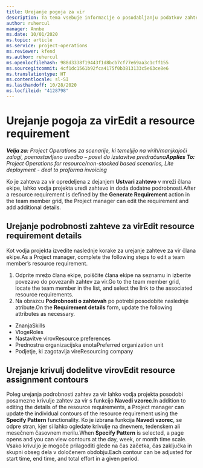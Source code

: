 ```yaml
---
title: Urejanje pogoja za vir
description: Ta tema vsebuje informacije o posodabljanju podatkov zahteve za vir.
author: ruhercul
manager: Annbe
ms.date: 10/01/2020
ms.topic: article
ms.service: project-operations
ms.reviewer: kfend
ms.author: ruhercul
ms.openlocfilehash: 988d3338f19443f1d8bcb7cf77e69aa3c1cff155
ms.sourcegitcommit: 4cf1dc1561b92fca4175f0b3813133c5e63ce8e6
ms.translationtype: HT
ms.contentlocale: sl-SI
ms.lasthandoff: 10/28/2020
ms.locfileid: "4128798"
---
```

# <a name="edit-a-resource-requirement"></a><span data-ttu-id="7d6c6-103">Urejanje pogoja za vir</span><span class="sxs-lookup"><span data-stu-id="7d6c6-103">Edit a resource requirement</span></span>

<span data-ttu-id="7d6c6-104">_**Velja za:** Project Operations za scenarije, ki temeljijo na virih/manjkajoči zalogi, poenostavljeno uvedbo – posel do izstavitve predračuna_</span><span class="sxs-lookup"><span data-stu-id="7d6c6-104">_**Applies To:** Project Operations for resource/non-stocked based scenarios, Lite deployment - deal to proforma invoicing_</span></span>

<span data-ttu-id="7d6c6-105">Ko je zahteva za vir opredeljena z dejanjem **Ustvari zahtevo** v mreži člana ekipe, lahko vodja projekta uredi zahtevo in doda dodatne podrobnosti.</span><span class="sxs-lookup"><span data-stu-id="7d6c6-105">After a resource requirement is defined by the **Generate Requirement** action in the team member grid, the Project manager can edit the requirement and add additional details.</span></span>

## <a name="edit-resource-requirement-details"></a><span data-ttu-id="7d6c6-106">Urejanje podrobnosti zahteve za vir</span><span class="sxs-lookup"><span data-stu-id="7d6c6-106">Edit resource requirement details</span></span>

<span data-ttu-id="7d6c6-107">Kot vodja projekta izvedite naslednje korake za urejanje zahteve za vir člana ekipe.</span><span class="sxs-lookup"><span data-stu-id="7d6c6-107">As a Project manager, complete the following steps to edit a team member’s resource requirement.</span></span>

1. <span data-ttu-id="7d6c6-108">Odprite mrežo člana ekipe, poiščite člana ekipe na seznamu in izberite povezavo do povezanih zahtev za vir.</span><span class="sxs-lookup"><span data-stu-id="7d6c6-108">Go to the team member grid, locate the team member in the list, and select the link to the associated resource requirements.</span></span>
2. <span data-ttu-id="7d6c6-109">Na obrazcu **Podrobnosti o zahtevah** po potrebi posodobite naslednje atribute.</span><span class="sxs-lookup"><span data-stu-id="7d6c6-109">On the **Requirement details** form, update the following attributes as necessary.</span></span>

- <span data-ttu-id="7d6c6-110">Znanja</span><span class="sxs-lookup"><span data-stu-id="7d6c6-110">Skills</span></span>
- <span data-ttu-id="7d6c6-111">Vloge</span><span class="sxs-lookup"><span data-stu-id="7d6c6-111">Roles</span></span>
- <span data-ttu-id="7d6c6-112">Nastavitve virov</span><span class="sxs-lookup"><span data-stu-id="7d6c6-112">Resource preferences</span></span>
- <span data-ttu-id="7d6c6-113">Prednostna organizacijska enota</span><span class="sxs-lookup"><span data-stu-id="7d6c6-113">Preferred organization unit</span></span>
- <span data-ttu-id="7d6c6-114">Podjetje, ki zagotavlja vire</span><span class="sxs-lookup"><span data-stu-id="7d6c6-114">Resourcing company</span></span>

## <a name="edit-resource-assignment-contours"></a><span data-ttu-id="7d6c6-115">Urejanje krivulj dodelitve virov</span><span class="sxs-lookup"><span data-stu-id="7d6c6-115">Edit resource assignment contours</span></span>

<span data-ttu-id="7d6c6-116">Poleg urejanja podrobnosti zahtev za vir lahko vodja projekta posodobi posamezne krivulje zahtev za vir s funkcijo **Navedi vzorec**.</span><span class="sxs-lookup"><span data-stu-id="7d6c6-116">In addition to editing the details of the resource requirements, a Project manager can update the individual contours of the resource requirement using the **Specify Pattern** functionality.</span></span> <span data-ttu-id="7d6c6-117">Ko je izbrana funkcija **Navedi vzorec**, se odpre stran, kjer si lahko ogledate krivulje na dnevnem, tedenskem ali mesečnem časovnem merilu.</span><span class="sxs-lookup"><span data-stu-id="7d6c6-117">When **Specify Pattern** is selected, a page opens and you can view contours at the day, week, or month time scale.</span></span> <span data-ttu-id="7d6c6-118">Vsako krivuljo je mogoče prilagoditi glede na čas začetka, čas zaključka in skupni obseg dela v določenem obdobju.</span><span class="sxs-lookup"><span data-stu-id="7d6c6-118">Each contour can be adjusted for start time, end time, and total effort in a given period.</span></span>
